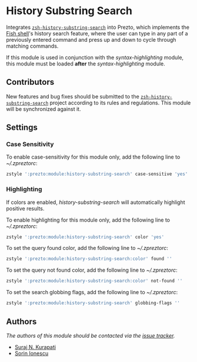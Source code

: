 # History Substring Search

Integrates [`zsh-history-substring-search`][1] into Prezto, which implements
the [Fish shell][2]'s history search feature, where the user can type in any
part of a previously entered command and press up and down to cycle through
matching commands.

If this module is used in conjunction with the *syntax-highlighting* module,
this module must be loaded **after** the *syntax-highlighting* module.

## Contributors

New features and bug fixes should be submitted to the
[`zsh-history-substring-search`][1] project according to its rules and
regulations. This module will be synchronized against it.

## Settings

### Case Sensitivity

To enable case-sensitivity for this module only, add the following line to
*~/.zpreztorc*:

```sh
zstyle ':prezto:module:history-substring-search' case-sensitive 'yes'
```

### Highlighting

If colors are enabled, *history-substring-search* will automatically highlight
positive results.

To enable highlighting for this module only, add the following line to
*~/.zpreztorc*:

```sh
zstyle ':prezto:module:history-substring-search' color 'yes'
```

To set the query found color, add the following line to *~/.zpreztorc*:

```sh
zstyle ':prezto:module:history-substring-search:color' found ''
```

To set the query not found color, add the following line to *~/.zpreztorc*:

```sh
zstyle ':prezto:module:history-substring-search:color' not-found ''
```

To set the search globbing flags, add the following line to *~/.zpreztorc*:

```sh
zstyle ':prezto:module:history-substring-search' globbing-flags ''
```

## Authors

*The authors of this module should be contacted via the [issue tracker][3].*

- [Suraj N. Kurapati](https://github.com/sunaku)
- [Sorin Ionescu](https://github.com/sorin-ionescu)

[1]: https://github.com/zsh-users/zsh-history-substring-search
[2]: https://fishshell.com
[3]: https://github.com/sorin-ionescu/prezto/issues
